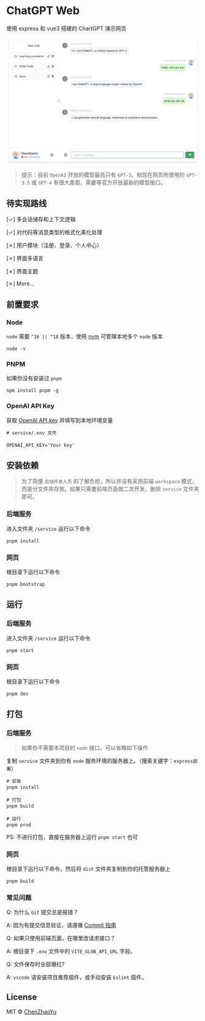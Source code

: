 # ChatGPT Web

使用 express 和 vue3 搭建的 ChartGPT 演示网页

![cover](./docs/cover-2.png)

> 提示：目前 `OpenAI` 开放的模型最高只有 `GPT-3`，和现在网页所使用的 `GPT-3.5` 或 `GPT-4` 有很大差距，需要等官方开放最新的模型接口。

## 待实现路线
[✓] 多会话储存和上下文逻辑

[✓] 对代码等消息类型的格式化美化处理

[✗] 用户模块（注册、登录、个人中心）

[✗] 界面多语言

[✗] 界面主题

[✗] More...

## 前置要求

### Node

`node` 需要 `^16 || ^18` 版本，使用 [nvm](https://github.com/nvm-sh/nvm) 可管理本地多个 `node` 版本

```shell
node -v
```

### PNPM
如果你没有安装过 `pnpm`
```shell
npm install pnpm -g
```

### OpenAI API Key
获取 [OpenAI API key](https://platform.openai.com/overview) 并填写到本地环境变量
```
# service/.env 文件

OPENAI_API_KEY='Your key'
```

## 安装依赖

> 为了简便 `后端开发人员` 的了解负担，所以并没有采用前端 `workspace` 模式，而是分文件夹存放。如果只需要前端页面做二次开发，删除 `service` 文件夹即可。

### 后端服务

进入文件夹 `/service` 运行以下命令

```shell
pnpm install
```

### 网页
根目录下运行以下命令
```shell
pnpm bootstrap
```


## 运行
### 后端服务

进入文件夹 `/service` 运行以下命令

```shell
pnpm start
```

### 网页
根目录下运行以下命令
```shell
pnpm dev
```

## 打包

### 后端服务
> 如果你不需要本项目的 `node` 接口，可以省略如下操作

复制 `service` 文件夹到你有 `node` 服务环境的服务器上。（搜索关键字：`express部署`）

```shell
# 安装
pnpm install

# 打包
pnpm build

# 运行
pnpm prod
```

PS: 不进行打包，直接在服务器上运行 `pnpm start` 也可

### 网页
根目录下运行以下命令，然后将 `dist` 文件夹复制到你的托管服务器上

```shell
pnpm build
```

### 常见问题
Q: 为什么 `Git` 提交总是报错？

A: 因为有提交信息验证，请遵循 [Commit 指南](./CONTRIBUTING.md)

Q: 如果只使用前端页面，在哪里改请求接口？

A: 根目录下 `.env` 文件中的 `VITE_GLOB_API_URL` 字段。

Q: 文件保存时全部爆红?

A: `vscode` 请安装项目推荐插件，或手动安装 `Eslint` 插件。

## License
MIT © [ChenZhaoYu](./license)
